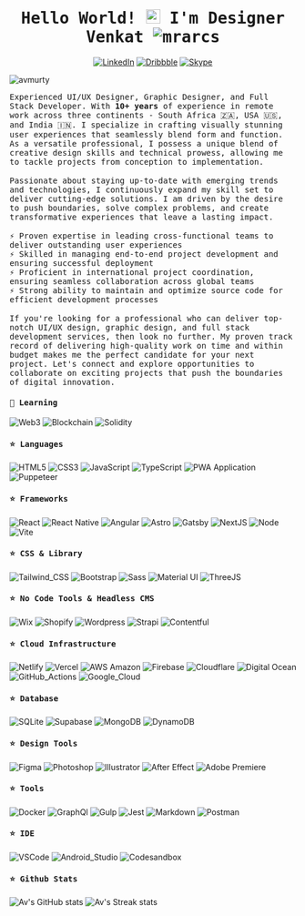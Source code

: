 <h1 align="center"><samp>Hello World! <img src = "https://raw.githubusercontent.com/MartinHeinz/MartinHeinz/master/wave.gif" width = 25px> I'm Designer Venkat
<img src="https://komarev.com/ghpvc/?username=mrarcs&label=Profile%20views&color=0e75b6&style=flat" alt="mrarcs" />
    </samp></h1>
<p align="center">
    <a href="https://www.linkedin.com/in/av-murty/" target="blank">
        <img src="https://img.shields.io/badge/LinkedIn-0077B5?style=for-the-badge&logo=linkedin&logoColor=white" alt="LinkedIn" /></a>
    <a href="" target="blank">
        <img src="https://img.shields.io/badge/Dribbble-EA4C89?style=for-the-badge&logo=dribbble&logoColor=white" alt="Dribbble" /></a>
    <a href="https://join.skype.com/invite/iaeU1z469oyV" target="blank">
        <img src="https://img.shields.io/badge/Skype-00AFF0?style=for-the-badge&logo=skype&logoColor=white" alt="Skype" /></a>
</p>

<img src="https://res.cloudinary.com/devsmind/image/upload/v1684478498/signature/image-min_w24y2i.jpg" alt="avmurty"/>

<p align="Left">
<samp>
Experienced UI/UX Designer, Graphic Designer, and Full Stack Developer. With <strong>10+ years</strong> of experience in remote work across three continents - South Africa 🇿🇦, USA 🇺🇸, and India 🇮🇳. I specialize in crafting visually stunning user experiences that seamlessly blend form and function. As a versatile professional, I possess a unique blend of creative design skills and technical prowess, allowing me to tackle projects from conception to implementation.
</samp>
<br><br>
<samp>
Passionate about staying up-to-date with emerging trends and technologies, I continuously expand my skill set to deliver cutting-edge solutions. I am driven by the desire to push boundaries, solve complex problems, and create transformative experiences that leave a lasting impact.
</samp>
<br><br>
    <samp>⚡ Proven expertise in leading cross-functional teams to deliver outstanding user experiences</samp><br>
    <samp>⚡ Skilled in managing end-to-end project development and ensuring successful deployment</samp><br>
    <samp>⚡ Proficient in international project coordination, ensuring seamless collaboration across global teams</samp><br>
    <samp>⚡ Strong ability to maintain and optimize source code for efficient development processes</samp><br>
<br>
<samp>
If you're looking for a professional who can deliver top-notch UI/UX design, graphic design, and full stack development services, then look no further. My proven track record of delivering high-quality work on time and within budget makes me the perfect candidate for your next project.
Let's connect and explore opportunities to collaborate on exciting projects that push the boundaries of digital innovation.  
</samp>
</p>

#### <samp>🌱 Learning</samp>

![Web3](https://img.shields.io/badge/web3.js-F16822?style=for-the-badge&logo=web3.js&logoColor=white)
![Blockchain](https://img.shields.io/badge/Blockchain.com-121D33?logo=blockchaindotcom&logoColor=fff&style=for-the-badge)
![Solidity](https://img.shields.io/badge/Solidity-e6e6e6?style=for-the-badge&logo=solidity&logoColor=black)

#### <samp>⭐ Languages</samp>
![HTML5](https://img.shields.io/badge/HTML5-E34F26?style=for-the-badge&logo=html5&logoColor=white)
![CSS3](https://img.shields.io/badge/CSS3-1572B6?style=for-the-badge&logo=css3&logoColor=white)
![JavaScript](https://img.shields.io/badge/JavaScript-323330?style=for-the-badge&logo=javascript&logoColor=F7DF1E)
![TypeScript](https://img.shields.io/badge/TypeScript-007ACC?style=for-the-badge&logo=typescript&logoColor=white)
![PWA Application](https://img.shields.io/badge/PWA-5A12C8?style=for-the-badge&logo=pwa)
![Puppeteer](https://img.shields.io/badge/Puppeteer-40B5A4?style=for-the-badge&logo=Puppeteer&logoColor=white)

#### <samp>⭐ Frameworks</samp>
![React](https://img.shields.io/badge/React-20232A?style=for-the-badge&logo=react&logoColor=61DAFB)
![React Native](https://img.shields.io/badge/React_Native-20232A?style=for-the-badge&logo=react&logoColor=61DAFB)
![Angular](https://img.shields.io/badge/Angular-DD0031?style=for-the-badge&logo=angular&logoColor=white)
![Astro](https://img.shields.io/badge/Astro-0C1222?style=for-the-badge&logo=astro&logoColor=FDFDFE)
![Gatsby](https://img.shields.io/badge/Gatsby-663399?style=for-the-badge&logo=gatsby&logoColor=white)
![NextJS](https://img.shields.io/badge/next.js-000000?style=for-the-badge&logo=nextdotjs&logoColor=white)
![Node](https://img.shields.io/badge/Node.js-339933?style=for-the-badge&logo=nodedotjs&logoColor=white)
![Vite](https://img.shields.io/badge/Vite-B73BFE?style=for-the-badge&logo=vite&logoColor=FFD62E)

#### <samp>⭐ CSS & Library</samp>
![Tailwind_CSS](https://img.shields.io/badge/Tailwind_CSS-38B2AC?style=for-the-badge&logo=tailwind-css&logoColor=white)
![Bootstrap](https://img.shields.io/badge/Bootstrap-563D7C?style=for-the-badge&logo=bootstrap&logoColor=white)
![Sass](https://img.shields.io/badge/Sass-CC6699?style=for-the-badge&logo=sass&logoColor=white)
![Material UI](https://img.shields.io/badge/Material%20UI-007FFF?style=for-the-badge&logo=mui&logoColor=white)
![ThreeJS](https://img.shields.io/badge/ThreeJs-black?style=for-the-badge&logo=three.js&logoColor=white)

#### <samp>⭐ No Code Tools & Headless CMS</samp>
![Wix](https://img.shields.io/badge/Wix-000?style=for-the-badge&logo=wix&logoColor=white)
![Shopify](https://img.shields.io/badge/shopify-8DB543?style=for-the-badge&logo=Shopify&logoColor=white)
![Wordpress](https://img.shields.io/badge/Wordpress-21759B?style=for-the-badge&logo=wordpress&logoColor=white)
![Strapi](https://img.shields.io/badge/strapi-2F2E8B?style=for-the-badge&logo=strapi&logoColor=white)
![Contentful](https://img.shields.io/badge/Contentful-CBEDEE?style=for-the-badge&logo=Contentful&logoColor=white")

#### <samp>⭐ Cloud Infrastructure</samp>
![Netlify](https://img.shields.io/badge/Netlify-00C7B7?style=for-the-badge&logo=netlify&logoColor=white)
![Vercel](https://img.shields.io/badge/Vercel-000000?style=for-the-badge&logo=vercel&logoColor=white)
![AWS Amazon](https://img.shields.io/badge/Amazon_AWS-FF9900?style=for-the-badge&logo=amazonaws&logoColor=white)
![Firebase](https://img.shields.io/badge/firebase-ffca28?style=for-the-badge&logo=firebase&logoColor=black)
![Cloudflare](https://img.shields.io/badge/Cloudflare-F38020?style=for-the-badge&logo=Cloudflare&logoColor=white)
![Digital Ocean](https://img.shields.io/badge/Digital_Ocean-0080FF?style=for-the-badge&logo=DigitalOcean&logoColor=white)
![GitHub_Actions](https://img.shields.io/badge/GitHub_Actions-2088FF?style=for-the-badge&logo=github-actions&logoColor=white)
![Google_Cloud](https://img.shields.io/badge/Google_Cloud-4285F4?style=for-the-badge&logo=google-cloud&logoColor=white)

#### <samp>⭐ Database</samp>
![SQLite](https://img.shields.io/badge/SQLite-07405E?style=for-the-badge&logo=sqlite&logoColor=white)
![Supabase](https://img.shields.io/badge/Supabase-181818?style=for-the-badge&logo=supabase&logoColor=white)
![MongoDB](https://img.shields.io/badge/MongoDB-4EA94B?style=for-the-badge&logo=mongodb&logoColor=white)
![DynamoDB](https://img.shields.io/badge/Amazon%20DynamoDB-4053D6?style=for-the-badge&logo=Amazon%20DynamoDB&logoColor=white)

#### <samp>⭐ Design Tools</samp>
![Figma](https://img.shields.io/badge/Figma-F24E1E?style=for-the-badge&logo=figma&logoColor=white)
![Photoshop](https://img.shields.io/badge/Adobe%20Photoshop-31A8FF?style=for-the-badge&logo=Adobe%20Photoshop&logoColor=black)
![Illustrator](https://img.shields.io/badge/Adobe%20Illustrator-FF9A00?style=for-the-badge&logo=adobe%20illustrator&logoColor=white)
![After Effect](https://img.shields.io/badge/Adobe%20after%20affects-CF96FD?style=for-the-badge&logo=Adobe%20after%20effects&logoColor=393665)
![Adobe Premiere](https://img.shields.io/badge/Adobe%20Premiere%20Pro-9999FF?style=for-the-badge&logo=Adobe%20Premiere%20Pro&logoColor=white)

#### <samp>⭐ Tools</samp>
![Docker](https://img.shields.io/badge/Docker-2CA5E0?style=for-the-badge&logo=docker&logoColor=white)
![GraphQl](https://img.shields.io/badge/GraphQl-E10098?style=for-the-badge&logo=graphql&logoColor=white)
![Gulp](https://img.shields.io/badge/Gulp-CF4647?style=for-the-badge&logo=gulp&logoColor=white)
![Jest](https://img.shields.io/badge/Jest-C21325?style=for-the-badge&logo=jest&logoColor=white)
![Markdown](https://img.shields.io/badge/Markdown-000000?style=for-the-badge&logo=markdown&logoColor=white)
![Postman](https://img.shields.io/badge/Postman-FF6C37?style=for-the-badge&logo=Postman&logoColor=white)


#### <samp>⭐ IDE</samp>
![VSCode](https://img.shields.io/badge/VSCode-0078D4?style=for-the-badge&logo=visual%20studio%20code&logoColor=white)
![Android_Studio](https://img.shields.io/badge/Android_Studio-3DDC84?style=for-the-badge&logo=android-studio&logoColor=white)
![Codesandbox](https://img.shields.io/badge/Codesandbox-000000?style=for-the-badge&logo=CodeSandbox&logoColor=white)

#### <samp>⭐ Github Stats</samp>
![Av's GitHub stats](https://github-readme-stats.vercel.app/api?username=MrArcs&theme=algolia&show_icons=true)
![Av's Streak stats](https://github-readme-streak-stats.herokuapp.com/?user=MrArcs&theme=algolia&show_icons=true)

